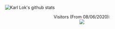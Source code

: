 

<!--
![Feiyang's github stats](https://github-readme-stats.vercel.app/api?username=Eurus-Holmes&show_icons=true&title_color=fff&icon_color=79ff97&text_color=9f9f9f&bg_color=151515)
-->


![Karl Lok's github stats](https://github-readme-stats.vercel.app/api?username=whitelok&show_icons=true&theme=radical)


<p align="center"> 
  Visitors (From 08/06/2020):<br>
  <img src="https://profile-counter.glitch.me/whitelok/count.svg" />
</p>
